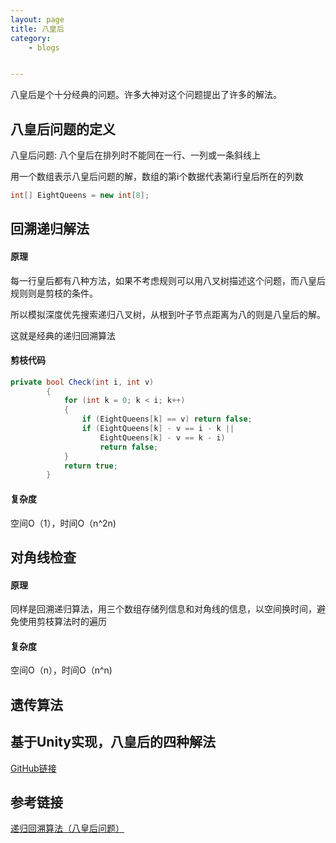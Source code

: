 ```yaml
---
layout: page
title: 八皇后
category: 
    - blogs


---
```

八皇后是个十分经典的问题。许多大神对这个问题提出了许多的解法。

## 八皇后问题的定义

八皇后问题: 八个皇后在排列时不能同在一行、一列或一条斜线上

用一个数组表示八皇后问题的解，数组的第i个数据代表第i行皇后所在的列数

```C#
int[] EightQueens = new int[8];
```

## 回溯递归解法

#### 原理 

每一行皇后都有八种方法，如果不考虑规则可以用八叉树描述这个问题，而八皇后规则则是剪枝的条件。

所以模拟深度优先搜索递归八叉树，从根到叶子节点距离为八的则是八皇后的解。

这就是经典的递归回溯算法

#### 剪枝代码

```C#
private bool Check(int i, int v)
        {
            for (int k = 0; k < i; k++)
            {
                if (EightQueens[k] == v) return false;
                if (EightQueens[k] - v == i - k ||
                    EightQueens[k] - v == k - i)
                    return false;
            }
            return true;
        }
```

#### 复杂度

空间O（1），时间O（n^2n)

## 对角线检查

#### 原理 

同样是回溯递归算法，用三个数组存储列信息和对角线的信息，以空间换时间，避免使用剪枝算法时的遍历

#### 复杂度

空间O（n），时间O（n^n)

## 遗传算法

## 基于Unity实现，八皇后的四种解法

[GitHub链接](https://github.com/IceLanguage/LinHowe_GameAlgorithm/tree/master/Assets/Scripts/11-EightQueens)

## 参考链接

[递归回溯算法（八皇后问题）](https://www.cnblogs.com/gaoteng/archive/2012/04/11/2442692.html)
